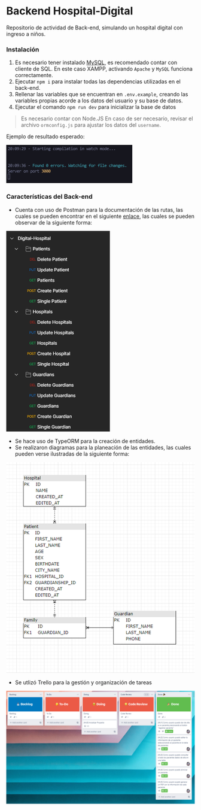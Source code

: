# Backend Hospital-Digital
Repositorio de actividad de Back-end, simulando un hospital digital con ingreso a niños.

### Instalación
1. Es necesario tener instalado [MySQL](https://www.mysql.com/downloads/), es recomendado contar con cliente de SQL. En este caso XAMPP, activando `Apache` y `MySQL` funciona correctamente.
2. Ejecutar `npm i` para instalar todas las dependencias utilizadas en el back-end.
3. Rellenar las variables que se encuentran en `.env.example`, creando las variables propias acorde a los datos del usuario y su base de datos.
4. Ejecutar el comando `npm run dev` para inicializar la base de datos

>Es necesario contar con Node.JS
>En caso de ser necesario, revisar el archivo `ormconfig.js` para ajustar los datos del `username`.

Ejemplo de resultado esperado:

![image](https://github.com/EyderACM/Back-HospitalDigital/blob/develop/images/esperado.png)

### Características del Back-end
- Cuenta con uso de Postman para la documentación de las rutas, las cuales se pueden encontrar en el siguiente [enlace](https://github.com/EyderACM/Back-HospitalDigital/blob/develop/resources/Digital-Hospital.postman_collection.json), las cuales se pueden 
observar de la siguiente forma:

![image](https://github.com/EyderACM/Back-HospitalDigital/blob/develop/images/postman.png)

- Se hace uso de TypeORM para la creación de entidades.
- Se realizaron diagramas para la planeación de las entidades, las cuales pueden verse ilustradas de la siguiente forma:

![image](https://github.com/EyderACM/Back-HospitalDigital/blob/develop/images/image.png)

- Se utlizó Trello para la gestión y organización de tareas

![image](https://github.com/EyderACM/Back-HospitalDigital/blob/develop/images/trello.png)
